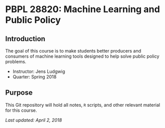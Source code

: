 # PBPL 28820: Machine Learning and Public Policy

## Introduction
The goal of this course is to make students better producers and consumers of machine learning tools designed to help solve public policy problems.

* Instructor: Jens Ludgwig
* Quarter:    Spring 2018


## Purpose

This Git repository will hold all notes, `R` scripts, and other relevant material for this course.

*Last updated: April 2, 2018*
